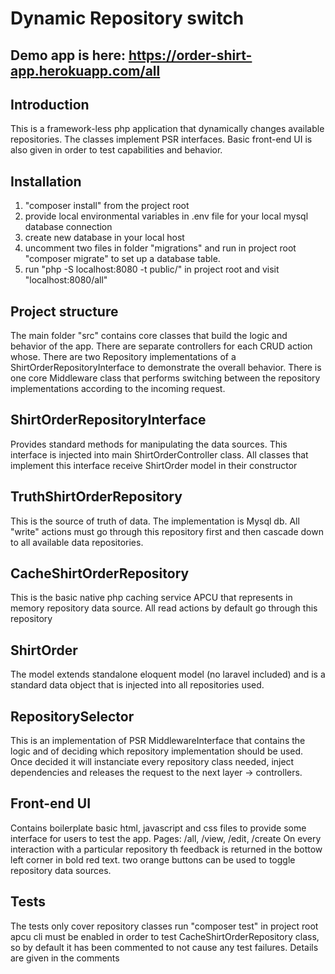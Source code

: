 # Dynamic Repository switch

## Demo app is here: https://order-shirt-app.herokuapp.com/all

## Introduction
This is a framework-less php application that dynamically changes available repositories. The classes implement PSR interfaces. 
Basic front-end UI is also given in order to test capabilities and behavior.

## Installation
1. "composer install" from the project root
2. provide local environmental variables in .env file for your local mysql database connection
3. create new database in your local host
4. uncomment two files in folder "migrations" and run in project root "composer migrate" to set up a database table.
5. run "php -S localhost:8080 -t public/" in project root and visit "localhost:8080/all"

## Project structure
The main folder "src" contains core classes that build the logic and behavior of the app. 
There are separate controllers for each CRUD action whose. 
There are two Repository implementations of a ShirtOrderRepositoryInterface to demonstrate the overall behavior.
There is one core Middleware class that performs switching between the repository implementations according to the incoming request.

## ShirtOrderRepositoryInterface
Provides standard methods for manipulating the data sources. This interface is injected into main ShirtOrderController class.
All classes that implement this interface receive ShirtOrder model in their constructor

## TruthShirtOrderRepository
This is the source of truth of data. The implementation is Mysql db. All "write" actions must go through this repository first and then cascade down to all available data repositories.

## CacheShirtOrderRepository
This is the basic native php caching service APCU that represents in memory repository data source. All read actions by default go through this repository

## ShirtOrder
The model extends standalone eloquent model (no laravel included) and is a standard data object that is injected into all repositories used.

## RepositorySelector
This is an implementation of PSR MiddlewareInterface that contains the logic and of deciding which repository implementation should be used.
Once decided it will instanciate every repository class needed, inject dependencies and releases the request to the next layer -> controllers.

## Front-end UI
Contains boilerplate basic html, javascript and css files to provide some interface for users to test the app.
Pages: /all, /view, /edit, /create
On every interaction with a particular repository th feedback is returned in the bottow left corner in bold red text.
two orange buttons can be used to toggle repository data sources. 

## Tests
The tests only cover repository classes
run "composer test" in project root
apcu cli must be enabled in order to test CacheShirtOrderRepository class, so by default it has been commented to not cause any test failures. Details are given in the comments









